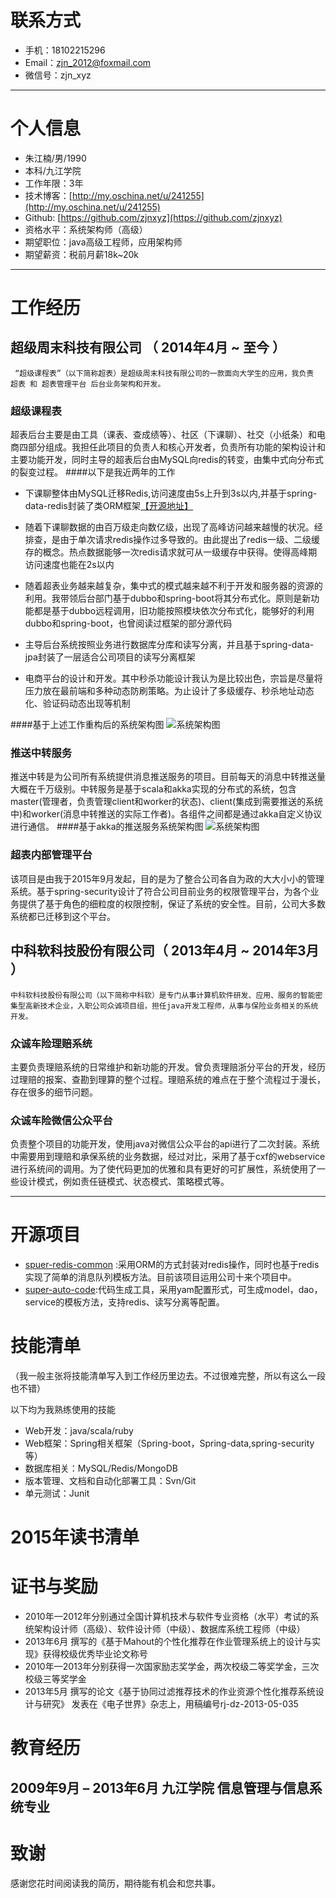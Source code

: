 # 联系方式

- 手机：18102215296
- Email：zjn_2012@foxmail.com
- 微信号：zjn_xyz

----

# 个人信息

 - 朱江楠/男/1990 
 - 本科/九江学院
 - 工作年限：3年
 - 技术博客：[http://my.oschina.net/u/241255](http://my.oschina.net/u/241255)
 - Github: [https://github.com/zjnxyz](https://github.com/zjnxyz)
 - 资格水平：系统架构师（高级）
 - 期望职位：java高级工程师，应用架构师
 - 期望薪资：税前月薪18k~20k

---

# 工作经历
## 超级周末科技有限公司 （ 2014年4月 ~ 至今 ）
``` “超级课程表”（以下简称超表）是超级周末科技有限公司的一款面向大学生的应用，我负责 超表 和 超表管理平台 后台业务架构和开发。```
### 超级课程表
超表后台主要是由工具（课表、查成绩等）、社区（下课聊）、社交（小纸条）和电商四部分组成。我担任此项目的负责人和核心开发者，负责所有功能的架构设计和主要功能开发，同时主导的超表后台由MySQL向redis的转变，由集中式向分布式的裂变过程。
####以下是我近两年的工作
- 下课聊整体由MySQL迁移Redis,访问速度由5s上升到3s以内,并基于spring-data-redis封装了类ORM框架[【开源地址】](https://github.com/zjnxyz/super-redis-common)

- 随着下课聊数据的由百万级走向数亿级，出现了高峰访问越来越慢的状况。经排查，是由于单次请求redis操作过多导致的。由此提出了redis一级、二级缓存的概念。热点数据能够一次redis请求就可从一级缓存中获得。使得高峰期访问速度也能在2s以内

- 随着超表业务越来越复杂，集中式的模式越来越不利于开发和服务器的资源的利用。我带领后台部门基于dubbo和spring-boot将其分布式化。原则是新功能都是基于dubbo远程调用，旧功能按照模块依次分布式化，能够好的利用dubbo和spring-boot，也曾阅读过框架的部分源代码

- 主导后台系统按照业务进行数据库分库和读写分离，并且基于spring-data-jpa封装了一层适合公司项目的读写分离框架

- 电商平台的设计和开发。其中秒杀功能设计我认为是比较出色，宗旨是尽量将压力放在最前端和多种动态防刷策略。为止设计了多级缓存、秒杀地址动态化、验证码动态出现等机制

####基于上述工作重构后的系统架构图
![系统架构图](http://qiniu.myfriday.cn/2_1200181_7143920_1452953191289.jpg?imageView2/3/w/400)

### 推送中转服务 
推送中转是为公司所有系统提供消息推送服务的项目。目前每天的消息中转推送量大概在千万级别。中转服务是基于scala和akka实现的分布式的系统，包含master(管理者，负责管理client和worker的状态)、client(集成到需要推送的系统中)和worker(消息中转推送的实际工作者)。各组件之间都是通过akka自定义协议进行通信。
####基于akka的推送服务系统架构图
![系统架构图](http://qiniu.myfriday.cn/2_1200181_7143920_1452955409884.jpg?imageView2/3/w/400)

### 超表内部管理平台
该项目是由我于2015年9月发起，目的是为了整合公司各自为政的大大小小的管理系统。基于spring-security设计了符合公司目前业务的权限管理平台，为各个业务提供了基于角色的细粒度的权限控制，保证了系统的安全性。目前，公司大多数系统都已迁移到这个平台。
 
## 中科软科技股份有限公司（ 2013年4月 ~ 2014年3月 ）

``中科软科技股份有限公司（以下简称中科软）是专门从事计算机软件研发、应用、服务的智能密集型高新技术企业，入职公司众诚项目组，担任java开发工程师，从事与保险业务相关的系统开发。``

### 众诚车险理赔系统
主要负责理赔系统的日常维护和新功能的开发。曾负责理赔浙分平台的开发，经历过理赔的报案、查勘到理算的整个过程。理赔系统的难点在于整个流程过于漫长，存在很多的细节问题。

### 众诚车险微信公众平台
负责整个项目的功能开发，使用java对微信公众平台的api进行了二次封装。系统中需要用到理赔和承保系统的业务数据，经过对比，采用了基于cxf的webservice进行系统间的调用。为了使代码更加的优雅和具有更好的可扩展性，系统使用了一些设计模式，例如责任链模式、状态模式、策略模式等。

---

# 开源项目
 - [spuer-redis-common](https://github.com/zjnxyz/super-redis-common) :采用ORM的方式封装对redis操作，同时也基于redis实现了简单的消息队列模板方法。目前该项目运用公司十来个项目中。
 - [super-auto-code](https://github.com/zjnxyz/super-redis-common):代码生成工具，采用yam配置形式，可生成model，dao，service的模板方法，支持redis、读写分离等配置。

# 技能清单
（我一般主张将技能清单写入到工作经历里边去。不过很难完整，所以有这么一段也不错）

以下均为我熟练使用的技能

- Web开发：java/scala/ruby
- Web框架：Spring相关框架（Spring-boot，Spring-data,spring-security等）
- 数据库相关：MySQL/Redis/MongoDB
- 版本管理、文档和自动化部署工具：Svn/Git
- 单元测试：Junit

# 2015年读书清单

# 证书与奖励
- 2010年—2012年分别通过全国计算机技术与软件专业资格（水平）考试的系统架构设计师（高级）、软件设计师（中级）、数据库系统工程师（中级）
- 2013年6月 撰写的《基于Mahout的个性化推荐在作业管理系统上的设计与实现》获得校级优秀毕业论文称号
- 2010年—2013年分别获得一次国家励志奖学金，两次校级二等奖学金，三次校级三等奖学金
- 2013年5月 撰写的论文《基于协同过滤推荐技术的作业资源个性化推荐系统设计与研究》 发表在《电子世界》杂志上，用稿编号rj-dz-2013-05-035

# 教育经历
2009年9月 – 2013年6月    九江学院    信息管理与信息系统专业
---

# 致谢
感谢您花时间阅读我的简历，期待能有机会和您共事。

